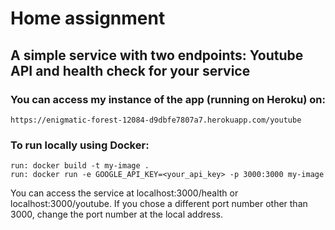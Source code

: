 # Home assignment
## A simple service with two endpoints: Youtube API and health check for your service


### You can access my instance of the app (running on Heroku) on:
    https://enigmatic-forest-12084-d9dbfe7807a7.herokuapp.com/youtube

### To run locally using Docker:
    run: docker build -t my-image . 
    run: docker run -e GOOGLE_API_KEY=<your_api_key> -p 3000:3000 my-image

You can access the service at localhost:3000/health or localhost:3000/youtube. If you chose a different port number other than 3000, change the port number at the local address.
